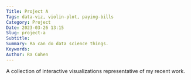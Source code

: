 ```yaml
---
Title: Project A
Tags: data-viz, violin-plot, paying-bills
Category: Project
Date: 2023-03-26 13:15
Slug: project-a
Subtitle:
Summary: Ra can do data science things.
Keywords: 
Author: Ra Cohen
---
```


A collection of interactive visualizations representative of my recent work. 
